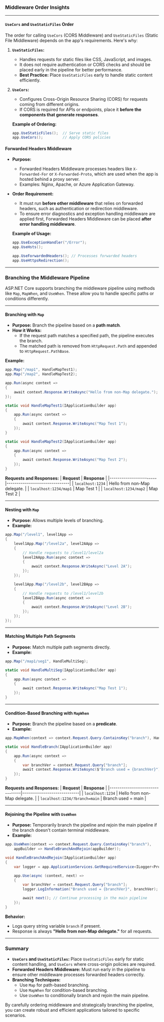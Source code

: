 ### **Middleware Order Insights**

---

#### **`UseCors` and `UseStaticFiles` Order**

The order for calling `UseCors` (CORS Middleware) and `UseStaticFiles` (Static File Middleware) depends on the app's requirements. Here's why:

1. **`UseStaticFiles`:** 
   - Handles requests for static files like CSS, JavaScript, and images.
   - It does not require authentication or CORS checks and should be placed early in the pipeline for better performance.
   - **Best Practice:** Place `UseStaticFiles` early to handle static content efficiently.

2. **`UseCors`:**
   - Configures Cross-Origin Resource Sharing (CORS) for requests coming from different origins.
   - If CORS is required for APIs or endpoints, place it **before the components that generate responses**.

   **Example of Ordering:**
   ```csharp
   app.UseStaticFiles();  // Serve static files
   app.UseCors();         // Apply CORS policies
   ```

#### **Forwarded Headers Middleware**

- **Purpose:**
  - Forwarded Headers Middleware processes headers like `X-Forwarded-For` or `X-Forwarded-Proto`, which are used when the app is hosted behind a proxy server.
  - Examples: Nginx, Apache, or Azure Application Gateway.

- **Order Requirement:**
  - It must run **before other middleware** that relies on forwarded headers, such as authentication or redirection middleware.
  - To ensure error diagnostics and exception handling middleware are applied first, Forwarded Headers Middleware can be placed **after error handling middleware**.

  **Example of Usage:**
  ```csharp
  app.UseExceptionHandler("/Error");
  app.UseHsts();

  app.UseForwardedHeaders(); // Processes forwarded headers
  app.UseHttpsRedirection();
  ```

---

### **Branching the Middleware Pipeline**

ASP.NET Core supports branching the middleware pipeline using methods like `Map`, `MapWhen`, and `UseWhen`. These allow you to handle specific paths or conditions differently.

---

#### **Branching with `Map`**

- **Purpose:** Branch the pipeline based on a **path match**.
- **How it Works:**
  - If the request path matches a specified path, the pipeline executes the branch.
  - The matched path is removed from `HttpRequest.Path` and appended to `HttpRequest.PathBase`.

**Example:**
```csharp
app.Map("/map1", HandleMapTest1);
app.Map("/map2", HandleMapTest2);

app.Run(async context =>
{
    await context.Response.WriteAsync("Hello from non-Map delegate.");
});

static void HandleMapTest1(IApplicationBuilder app)
{
    app.Run(async context =>
    {
        await context.Response.WriteAsync("Map Test 1");
    });
}

static void HandleMapTest2(IApplicationBuilder app)
{
    app.Run(async context =>
    {
        await context.Response.WriteAsync("Map Test 2");
    });
}
```

**Requests and Responses:**
| **Request**           | **Response**                   |
|------------------------|--------------------------------|
| `localhost:1234`       | Hello from non-Map delegate.   |
| `localhost:1234/map1`  | Map Test 1                     |
| `localhost:1234/map2`  | Map Test 2                     |

---

#### **Nesting with `Map`**

- **Purpose:** Allows multiple levels of branching.
- **Example:**
```csharp
app.Map("/level1", level1App =>
{
    level1App.Map("/level2a", level2AApp =>
    {
        // Handle requests to /level1/level2a
        level2AApp.Run(async context =>
        {
            await context.Response.WriteAsync("Level 2A");
        });
    });

    level1App.Map("/level2b", level2BApp =>
    {
        // Handle requests to /level1/level2b
        level2BApp.Run(async context =>
        {
            await context.Response.WriteAsync("Level 2B");
        });
    });
});
```

---

#### **Matching Multiple Path Segments**

- **Purpose:** Match multiple path segments directly.
- **Example:**
```csharp
app.Map("/map1/seg1", HandleMultiSeg);

static void HandleMultiSeg(IApplicationBuilder app)
{
    app.Run(async context =>
    {
        await context.Response.WriteAsync("Map Test 1");
    });
}
```

---

#### **Condition-Based Branching with `MapWhen`**

- **Purpose:** Branch the pipeline based on a **predicate**.
- **Example:**
```csharp
app.MapWhen(context => context.Request.Query.ContainsKey("branch"), HandleBranch);

static void HandleBranch(IApplicationBuilder app)
{
    app.Run(async context =>
    {
        var branchVer = context.Request.Query["branch"];
        await context.Response.WriteAsync($"Branch used = {branchVer}");
    });
}
```

**Requests and Responses:**
| **Request**                    | **Response**                 |
|---------------------------------|-----------------------------|
| `localhost:1234`                | Hello from non-Map delegate. |
| `localhost:1234/?branch=main`   | Branch used = main           |

---

#### **Rejoining the Pipeline with `UseWhen`**

- **Purpose:** Temporarily branch the pipeline and rejoin the main pipeline if the branch doesn't contain terminal middleware.
- **Example:**
```csharp
app.UseWhen(context => context.Request.Query.ContainsKey("branch"), 
    appBuilder => HandleBranchAndRejoin(appBuilder));

void HandleBranchAndRejoin(IApplicationBuilder app)
{
    var logger = app.ApplicationServices.GetRequiredService<ILogger<Program>>();

    app.Use(async (context, next) =>
    {
        var branchVer = context.Request.Query["branch"];
        logger.LogInformation("Branch used = {branchVer}", branchVer);

        await next(); // Continue processing in the main pipeline
    });
}
```

**Behavior:**
- Logs query string variable `branch` if present.
- Response is always **"Hello from non-Map delegate."** for all requests.

---

### **Summary**

- **`UseCors` and `UseStaticFiles`:** Place `UseStaticFiles` early for static content handling, and `UseCors` where cross-origin policies are required.
- **Forwarded Headers Middleware:** Must run early in the pipeline to ensure other middleware processes forwarded headers correctly.
- **Branching Techniques:**
  - Use `Map` for path-based branching.
  - Use `MapWhen` for condition-based branching.
  - Use `UseWhen` to conditionally branch and rejoin the main pipeline.
  
By carefully ordering middleware and strategically branching the pipeline, you can create robust and efficient applications tailored to specific scenarios.
